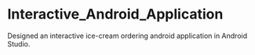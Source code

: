 # Interactive_Android_Application
Designed an interactive ice-cream ordering android application in Android Studio. 
